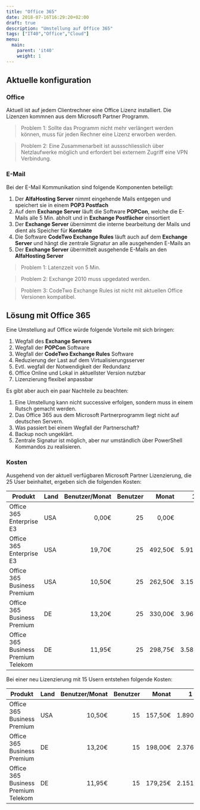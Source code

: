 ```yaml
---
title: "Office 365"
date: 2018-07-16T16:29:20+02:00
draft: true
description: "Umstellung auf Office 365"
tags: ["IT40","Office","Cloud"]
menu:
  main:
    parent: 'it40'
    weight: 1
---
```


## Aktuelle konfiguration

### Office

Aktuell ist auf jedem Clientrechner eine Office Lizenz installiert. Die Lizenzen kommnen aus dem Microsoft Partner Programm. 

> Problem 1: Sollte das Programm nicht mehr verlängert werden können, muss für jeden Rechner eine Lizenz erworben werden.

> Problem 2: Eine Zusammenarbeit ist aussschliesslich über Netzlaufwerke möglich und erfordert bei externem Zugriff eine VPN Verbindung.

### E-Mail

Bei der E-Mail Kommunikation sind folgende Komponenten beteiligt:

1. Der **AlfaHosting Server** nimmt eingehende Mails entgegen und speichert sie in einem **POP3 Postfach**
1. Auf dem **Exchange Server** läuft die Software **POPCon**, welche die E-Mails alle 5 Min. abholt und in **Exchange Postfächer** einsortiert
1. Der **Exchange Server** übernimmt die interne bearbeitung der Mails und dient als Speicher für **Kontakte**
1. Die Software **CodeTwo Exchange Rules** läuft auch auf dem **Exchange Server** und hängt die zentrale Signatur an alle ausgehenden E-Mails an
1. Der **Exchange Server** übermittelt ausgehende E-Mails an den **AlfaHosting Server**

> Problem 1: Latenzzeit von 5 Min.

> Problem 2: Exchange 2010 muss upgedated werden.

> Problem 3: CodeTwo Exchange Rules ist nicht mit aktuellen Office Versionen kompatibel.

## Lösung mit Office 365

Eine Umstellung auf Office würde folgende Vorteile mit sich bringen:

1. Wegfall des **Exchange Servers**
1. Wegfall der **POPCon** Software
1. Wegfall der **CodeTwo Exchange Rules** Software
1. Reduzierung der Last auf dem Virtualisierungsserver
1. Evtl. wegfall der Notwendigkeit der Redundanz
1. Office Online und Lokal in aktuellster Version nutzbar
1. Lizenzierung flexibel anpassbar

Es gibt aber auch ein paar Nachteile zu beachten:

1. Eine Umstellung kann nicht successive erfolgen, sondern muss in einem Rutsch gemacht werden.
1. Das Office 365 aus dem Microsoft Partnerprogramm liegt nicht auf deutschen Servern. 
1. Was passiert bei einem Wegfall der Partnerschaft?
1. Backup noch ungeklärt.
1. Zentrale Signatur ist möglich, aber nur umständlich über PowerShell Kommandos zu realisieren.

### Kosten

Ausgehend von der aktuell verfügbaren Microsoft Partner Lizenzierung, die 25 User beinhaltet, ergeben sich die folgenden Kosten:

|Produkt                            |Land|Benutzer/Monat|Benutzer|Monat   |1 Jahr    |3 Jahre     |
|-----------------------------------|----|-------------:|-------:|-------:|---------:|-----------:|
|Office 365 Enterprise E3           |USA |0,00€         |25	     |0,00€   |0,00€     |0,00€       |
|Office 365 Enterprise E3           |USA |19,70€        |25	     |492,50€ |5.910,00€ |17.730,00€  |
|Office 365 Business Premium        |USA |10,50€        |25	     |262,50€ |3.150,00€ |9.450,00€   |
|Office 365 Business Premium        |DE  |13,20€        |25	     |330,00€ |3.960,00€ |11.880,00€  |
|Office 365 Business Premium Telekom|DE  |11,95€        |25      |298,75€ |3.585,00€ |10.755,00€  | 

Bei einer neu Lizenzierung mit 15 Usern entstehen folgende Kosten:

|Produkt                            |Land|Benutzer/Monat|Benutzer|Monat   |1 Jahr    |3 Jahre     |
|-----------------------------------|----|-------------:|-------:|-------:|---------:|-----------:|
|Office 365 Business Premium        |USA |10,50€        |15	     |157,50€ |1.890,00€ |5.670,00€   |
|Office 365 Business Premium        |DE  |13,20€        |15	     |198,00€ |2.376,00€ |7.128,00€   |
|Office 365 Business Premium Telekom|DE  |11,95€        |15	     |179,25€ |2.151,00€ |6.453,00€   |
